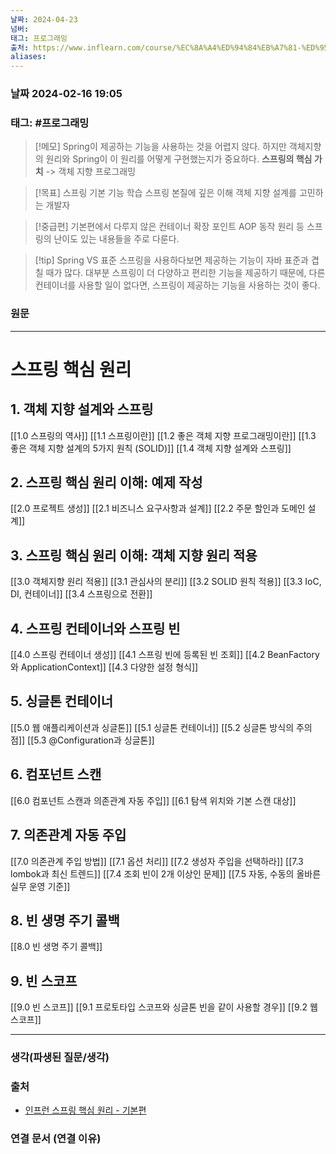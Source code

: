 ```yaml
---
날짜: 2024-04-23
넘버: 
태그: 프로그래밍
출처: https://www.inflearn.com/course/%EC%8A%A4%ED%94%84%EB%A7%81-%ED%95%B5%EC%8B%AC-%EC%9B%90%EB%A6%AC-%EA%B8%B0%EB%B3%B8%ED%8E%B8/dashboard
aliases:
---
```

### 날짜  2024-02-16 19:05

### 태그: #프로그래밍 

>[!메모]
> Spring이 제공하는 기능을 사용하는 것을 어렵지 않다. 하지만 객체지향의 원리와 Spring이 이 원리를 어떻게 구현했는지가 중요하다.
> **스프링의 핵심 가치** -> 객체 지향 프로그래밍

> [!목표]
> 스프링 기본 기능 학습
> 스프링 본질에 깊은 이해
> 객체 지향 설계를 고민하는 개발자

> [!중급편]
> 기본편에서 다루지 않은 컨테이너 확장 포인트
> AOP 동작 원리 등
> 스프링의 난이도 있는 내용들을 주로 다룬다.

> [!tip] Spring VS 표준
> 스프링을 사용하다보면 제공하는 기능이 자바 표준과 겹칠 때가 많다.
> 대부분 스프링이 더 다양하고 편리한 기능을 제공하기 때문에, 다른 컨테이너를 사용할 일이 없다면, 스프링이 제공하는 기능을 사용하는 것이 좋다.
### 원문
---
# 스프링 핵심 원리
## 1. 객체 지향 설계와 스프링
[[1.0 스프링의 역사]]
[[1.1 스프링이란]]
[[1.2 좋은 객체 지향 프로그래밍이란]]
[[1.3 좋은 객체 지향 설계의 5가지 원칙 (SOLID)]]
[[1.4 객체 지향 설계와 스프링]]
## 2. 스프링 핵심 원리 이해: 예제 작성
[[2.0 프로젝트 생성]]
[[2.1 비즈니스 요구사항과 설계]]
[[2.2 주문 할인과 도메인 설계]]
## 3. 스프링 핵심 원리 이해: 객체 지향 원리 적용
[[3.0 객체지향 원리 적용]]
[[3.1 관심사의 분리]]
[[3.2 SOLID 원칙 적용]]
[[3.3 IoC, DI, 컨테이너]]
[[3.4 스프링으로 전환]]
## 4. 스프링 컨테이너와 스프링 빈
[[4.0 스프링 컨테이너 생성]]
[[4.1 스프링 빈에 등록된 빈 조회]]
[[4.2 BeanFactory와 ApplicationContext]]
[[4.3 다양한 설정 형식]]
## 5. 싱글톤 컨테이너
[[5.0 웹 애플리케이션과 싱글톤]]
[[5.1 싱글톤 컨테이너]]
[[5.2 싱글톤 방식의 주의점]]
[[5.3 @Configuration과 싱글톤]]
## 6. 컴포넌트 스캔
[[6.0 컴포넌트 스캔과 의존관계 자동 주입]]
[[6.1 탐색 위치와 기본 스캔 대상]]
## 7. 의존관계 자동 주입
[[7.0 의존관계 주입 방법]]
[[7.1 옵션 처리]]
[[7.2 생성자 주입을 선택하라]]
[[7.3 lombok과 최신 트렌드]]
[[7.4 조회 빈이 2개 이상인 문제]]
[[7.5 자동, 수동의 올바른 실무 운영 기준]]
## 8. 빈 생명 주기 콜백
[[8.0 빈 생명 주기 콜백]]
## 9. 빈 스코프
[[9.0 빈 스코프]]
[[9.1 프로토타입 스코프와 싱글톤 빈을 같이 사용할 경우]]
[[9.2 웹 스코프]]

---
### 생각(파생된 질문/생각)

### 출처
- [인프런 스프링 핵심 원리 - 기본편](https://www.inflearn.com/course/%EC%8A%A4%ED%94%84%EB%A7%81-%ED%95%B5%EC%8B%AC-%EC%9B%90%EB%A6%AC-%EA%B8%B0%EB%B3%B8%ED%8E%B8/dashboard)

### 연결 문서 (연결 이유)
